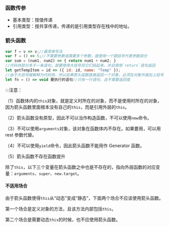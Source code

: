 ### 函数传参

- 基本类型：按值传递
- 引用类型：按共享传递，传递的是引用类型存在栈中的地址。

### 箭头函数

```javascript
var f = v => v;//最简单写法
var f = () => 5;//不需要参数或需要多个参数，就使用一个圆括号代表参数部分
var sum = (num1, num2) => { return num1 + num2; }
//代码块部分多于一条语句，就要使用大括号将它们括起来，并且使用`return`语句返回
let getTempItem = id => ({ id: id, name: "Temp" });
//由于大括号被解释为代码块，所以如果箭头函数直接返回一个对象，必须在对象外面加上括号，否则会报错。
let fn = () => void 要执行的语句//只有一行语句，且不需要返回值
```

💥注意：

（1）函数体内的`this`对象，就是定义时所在的对象，而不是使用时所在的对象，因为箭头函数里面根本没有自己的`this`，而是引用外层的`this`。

（2）箭头函数没有原型，因此不可以当作构造函数，不可以使用`new`命令。

（3）不可以使用`arguments`对象，该对象在函数体内不存在。如果要用，可以用 rest 参数代替。

（4）不可以使用`yield`命令，因此箭头函数不能用作 Generator 函数。

（5）箭头函数不存在函数提升

除了`this`，以下三个变量在箭头函数之中也是不存在的，指向外层函数的对应变量：`arguments`、`super`、`new.target`。

#### 不适用场合

由于箭头函数使得`this`从“动态”变成“静态”，下面两个场合不应该使用箭头函数。

第一个场合是定义对象的方法，且该方法内部包括`this`。

第二个场合是需要动态`this`的时候，也不应使用箭头函数。

